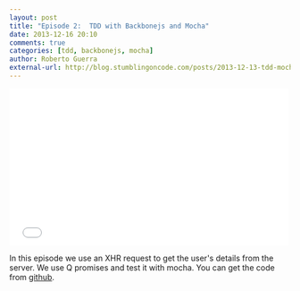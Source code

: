 ```yaml
---
layout: post
title: "Episode 2:  TDD with Backbonejs and Mocha"
date: 2013-12-16 20:10
comments: true
categories: [tdd, backbonejs, mocha]
author: Roberto Guerra
external-url: http://blog.stumblingoncode.com/posts/2013-12-13-tdd-mocha-backbone-2.html
---
```


<iframe src="//player.vimeo.com/video/81205605" width="500" height="281" frameborder="0" webkitallowfullscreen mozallowfullscreen allowfullscreen></iframe> 

In this episode we use an XHR request to get the user's details from the server. We use Q promises and test
it with mocha.
You can get the code from [github](https://github.com/uris77/tdd-mocha-screencast/tree/PartII). 

